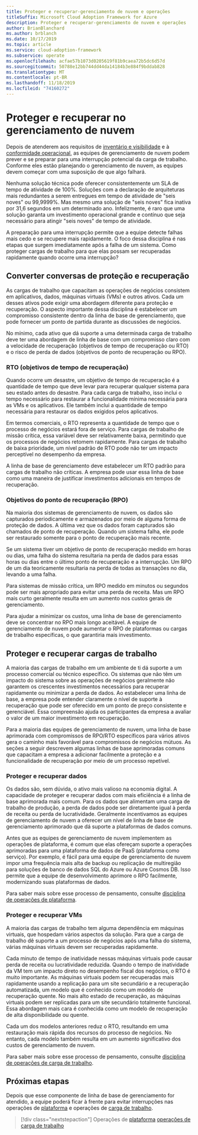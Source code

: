 ```yaml
---
title: Proteger e recuperar-gerenciamento de nuvem e operações
titleSuffix: Microsoft Cloud Adoption Framework for Azure
description: Proteger e recuperar-gerenciamento de nuvem e operações
author: BrianBlanchard
ms.author: brblanch
ms.date: 10/17/2019
ms.topic: article
ms.service: cloud-adoption-framework
ms.subservice: operate
ms.openlocfilehash: acfae57b1073d0205619f81b9caea72b5dc6d57d
ms.sourcegitcommit: 50788e12bb744dd44da14184b3e884f9bddab828
ms.translationtype: MT
ms.contentlocale: pt-BR
ms.lasthandoff: 11/18/2019
ms.locfileid: "74160272"
---
```

# <a name="protect-and-recover-in-cloud-management"></a>Proteger e recuperar no gerenciamento de nuvem

Depois de atenderem aos requisitos de [inventário e visibilidade](./inventory.md) e à [conformidade operacional](./operational-compliance.md), as equipes de gerenciamento de nuvem podem prever e se preparar para uma interrupção potencial da carga de trabalho. Conforme eles estão planejando o gerenciamento de nuvem, as equipes devem começar com uma suposição de que algo falhará.

Nenhuma solução técnica pode oferecer consistentemente um SLA de tempo de atividade de 100%. Soluções com a declaração de arquiteturas mais redundantes a serem entregues em tempo de atividade de "seis noves" ou 99,9999%. Mas mesmo uma solução de "seis noves" fica inativa por 31,6 segundos em um determinado ano. Infelizmente, é raro que uma solução garanta um investimento operacional grande e contínuo que seja necessário para atingir "seis noves" de tempo de atividade.

A preparação para uma interrupção permite que a equipe detecte falhas mais cedo e se recupere mais rapidamente. O foco dessa disciplina é nas etapas que surgem imediatamente após a falha de um sistema. Como proteger cargas de trabalho para que elas possam ser recuperadas rapidamente quando ocorre uma interrupção?

## <a name="translate-protection-and-recovery-conversations"></a>Converter conversas de proteção e recuperação

As cargas de trabalho que capacitam as operações de negócios consistem em aplicativos, dados, máquinas virtuais (VMs) e outros ativos. Cada um desses ativos pode exigir uma abordagem diferente para proteção e recuperação. O aspecto importante dessa disciplina é estabelecer um compromisso consistente dentro da linha de base de gerenciamento, que pode fornecer um ponto de partida durante as discussões de negócios.

No mínimo, cada ativo que dá suporte a uma determinada carga de trabalho deve ter uma abordagem de linha de base com um compromisso claro com a velocidade de recuperação (objetivos de tempo de recuperação ou RTO) e o risco de perda de dados (objetivos de ponto de recuperação ou RPO).

### <a name="recovery-time-objectives-rto"></a>RTO (objetivos de tempo de recuperação)

Quando ocorre um desastre, um objetivo de tempo de recuperação é a quantidade de tempo que deve levar para recuperar qualquer sistema para seu estado antes do desastre. Para cada carga de trabalho, isso inclui o tempo necessário para restaurar a funcionalidade mínima necessária para as VMs e os aplicativos. Ele também inclui a quantidade de tempo necessária para restaurar os dados exigidos pelos aplicativos.

Em termos comerciais, o RTO representa a quantidade de tempo que o processo de negócios estará fora de serviço. Para cargas de trabalho de missão crítica, essa variável deve ser relativamente baixa, permitindo que os processos de negócios retomem rapidamente. Para cargas de trabalho de baixa prioridade, um nível padrão de RTO pode não ter um impacto perceptível no desempenho da empresa.

A linha de base de gerenciamento deve estabelecer um RTO padrão para cargas de trabalho não críticas. A empresa pode usar essa linha de base como uma maneira de justificar investimentos adicionais em tempos de recuperação.

### <a name="recovery-point-objectives-rpo"></a>Objetivos do ponto de recuperação (RPO)

Na maioria dos sistemas de gerenciamento de nuvem, os dados são capturados periodicamente e armazenados por meio de alguma forma de proteção de dados. A última vez que os dados foram capturados são chamados de ponto de recuperação. Quando um sistema falha, ele pode ser restaurado somente para o ponto de recuperação mais recente.

Se um sistema tiver um objetivo de ponto de recuperação medido em horas ou dias, uma falha do sistema resultaria na perda de dados para essas horas ou dias entre o último ponto de recuperação e a interrupção. Um RPO de um dia teoricamente resultaria na perda de todas as transações no dia, levando a uma falha.

Para sistemas de missão crítica, um RPO medido em minutos ou segundos pode ser mais apropriado para evitar uma perda de receita. Mas um RPO mais curto geralmente resulta em um aumento nos custos gerais de gerenciamento.

Para ajudar a minimizar os custos, uma linha de base de gerenciamento deve se concentrar no RPO mais longo aceitável. A equipe de gerenciamento de nuvem pode aumentar o RPO de plataformas ou cargas de trabalho específicas, o que garantiria mais investimento.

## <a name="protect-and-recover-workloads"></a>Proteger e recuperar cargas de trabalho

A maioria das cargas de trabalho em um ambiente de ti dá suporte a um processo comercial ou técnico específico. Os sistemas que não têm um impacto do sistema sobre as operações de negócios geralmente não garantem os crescentes investimentos necessários para recuperar rapidamente ou minimizar a perda de dados. Ao estabelecer uma linha de base, a empresa pode entender claramente o nível de suporte à recuperação que pode ser oferecido em um ponto de preço consistente e gerenciável. Essa compreensão ajuda os participantes da empresa a avaliar o valor de um maior investimento em recuperação.

Para a maioria das equipes de gerenciamento de nuvem, uma linha de base aprimorada com compromissos de RPO/RTO específicos para vários ativos gera o caminho mais favorável para compromissos de negócios mútuos. As seções a seguir descrevem algumas linhas de base aprimoradas comuns que capacitam a empresa a adicionar facilmente a proteção e a funcionalidade de recuperação por meio de um processo repetível.

### <a name="protect-and-recover-data"></a>Proteger e recuperar dados

Os dados são, sem dúvida, o ativo mais valioso na economia digital. A capacidade de proteger e recuperar dados com mais eficiência é a linha de base aprimorada mais comum. Para os dados que alimentam uma carga de trabalho de produção, a perda de dados pode ser diretamente igual à perda de receita ou perda de lucratividade. Geralmente incentivamos as equipes de gerenciamento de nuvem a oferecer um nível de linha de base de gerenciamento aprimorado que dá suporte a plataformas de dados comuns.

Antes que as equipes de gerenciamento de nuvem implementem as operações de plataforma, é comum que elas ofereçam suporte a operações aprimoradas para uma plataforma de dados de PaaS (plataforma como serviço). Por exemplo, é fácil para uma equipe de gerenciamento de nuvem impor uma frequência mais alta de backup ou replicação de multiregião para soluções de banco de dados SQL do Azure ou Azure Cosmos DB. Isso permite que a equipe de desenvolvimento aprimore o RPO facilmente, modernizando suas plataformas de dados.

Para saber mais sobre esse processo de pensamento, consulte [disciplina de operações de plataforma](./platform.md).

### <a name="protect-and-recover-vms"></a>Proteger e recuperar VMs

A maioria das cargas de trabalho tem alguma dependência em máquinas virtuais, que hospedam vários aspectos da solução. Para que a carga de trabalho dê suporte a um processo de negócios após uma falha do sistema, várias máquinas virtuais devem ser recuperadas rapidamente.

Cada minuto de tempo de inatividade nessas máquinas virtuais pode causar perda de receita ou lucratividade reduzida. Quando o tempo de inatividade da VM tem um impacto direto no desempenho fiscal dos negócios, o RTO é muito importante. As máquinas virtuais podem ser recuperadas mais rapidamente usando a replicação para um site secundário e a recuperação automatizada, um modelo que é conhecido como um modelo de recuperação quente. No mais alto estado de recuperação, as máquinas virtuais podem ser replicadas para um site secundário totalmente funcional. Essa abordagem mais cara é conhecida como um modelo de recuperação de alta disponibilidade ou quente.

Cada um dos modelos anteriores reduz o RTO, resultando em uma restauração mais rápida dos recursos do processo de negócios. No entanto, cada modelo também resulta em um aumento significativo dos custos de gerenciamento de nuvem.

Para saber mais sobre esse processo de pensamento, consulte [disciplina de operações de carga de trabalho](./workload.md).

## <a name="next-steps"></a>Próximas etapas

Depois que esse componente de linha de base de gerenciamento for atendido, a equipe poderá ficar à frente para evitar interrupções nas operações de [plataforma](./platform.md) e operações de [carga de trabalho](./workload.md).

> [!div class="nextstepaction"]
> Operações de [plataforma](./platform.md)
> [operações de carga de trabalho](./workload.md)
